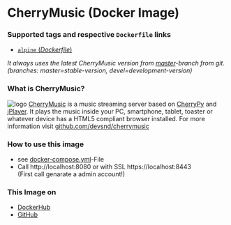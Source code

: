 # CherryMusic (Docker Image) 

### Supported tags and respective `Dockerfile` links
- [`alpine` (*Dockerfile*)](https://github.com/Tob1asDocker/rpi-cherrymusic/blob/master/alpine.Dockerfile)
  
*It always uses the latest CherryMusic version from [master](https://github.com/devsnd/cherrymusic/tree/master)-branch from git.  
(branches: master=stable-version, devel=development-version)*

### What is CherryMusic?

![logo](https://raw.githubusercontent.com/devsnd/cherrymusic/master/res/img/favicon32.png)  [CherryMusic](https://github.com/devsnd/cherrymusic) is a music streaming server based on [CherryPy](https://github.com/cherrypy/cherrypy) and [jPlayer](https://github.com/jplayer/jPlayer). It plays the music inside your PC, smartphone, tablet, toaster or whatever device has a HTML5 compliant browser installed. For more information visit [github.com/devsnd/cherrymusic](https://github.com/devsnd/cherrymusic)

### How to use this image

* see [docker-compose.yml](https://github.com/Tob1asDocker/rpi-cherrymusic/blob/master/docker-compose.yml)-File
* Call http://localhost:8080 or with SSL https://localhost:8443  
(First call genarate a admin account!)

### This Image on
* [DockerHub](https://hub.docker.com/r/tobi312/rpi-cherrymusic/)
* [GitHub](https://github.com/Tob1asDocker/rpi-cherrymusic)